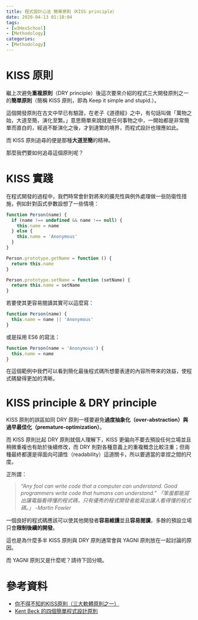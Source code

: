 ```yaml
---
title: 程式設計心法 簡單原則（KISS principle）
date: 2020-04-13 01:10:04
tags:
- [w3HexSchool]
- [Methodology]
categories: 
- [Methodology]
---
```


# KISS 原則

繼上次避免**重複原則**（DRY principle）後這次要來介紹的程式三大開發原則之一的**簡單原則**（簡稱 KISS 原則，即為 Keep it simple and stupid.）。

這個開發原則在古文中早已有驗證，在老子《道德經》之中，有句話叫做「萬物之始，大道至簡，演化至繁。」意思簡單來說就是任何事物之中，一開始都是非常簡單而直白的，經過不斷演化之後，才到達繁的境界，而程式設計也理應如此。


而 KISS 原則追尋的便是那種**大道至簡**的精神。

那麼我們要如何追尋這個原則呢？

<!--more-->

# KISS 實踐

在程式開發的過程中，我們時常會針對將來的擴充性與例外處理做一些防衛性措施，例如針對函式參數設想了一些情境：

```js
function Person(name) {
  if (name !== undefined && name !== null) {
    this.name = name
  } else {
    this.name = 'Anonymous'
  }
}

Person.prototype.getName = function () {
  return this.name
}

Person.prototype.setName = function (setName) {
  return this.name = setName
}
```

若要使其更容易閱讀其實可以這麼寫：

```js
function Person(name) {
  this.name = name || 'Anonymous'
}
```

或是採用 ES6 的寫法：

```js
function Person(name = 'Anonymous') {
  this.name = name
}
```

在這個範例中我們可以看到簡化最後程式碼所想要表達的內容所帶來的效益，使程式碼變得更加的清晰。

# KISS principle & DRY principle

KISS 原則的誤區如同 DRY 原則一樣要避免**過度抽象化（over-abstraction）**與**過早最佳化（premature-optimization）**。

而 KISS 原則比起 DRY 原則就個人理解下，KISS 更偏向不要去預設任何立場並且稍微重複也有助於後續修改，而 DRY 則對各種意義上的重複概念比較注重；但兩種最終都還是得面向可讀性（readability）這道關卡，所以要適當的拿捏之間的尺度。

正所謂：

> *“Any fool can write code that a computer can understand. Good programmers write code that humans can understand.”
> 「笨蛋都能寫出讓電腦看得懂的程式碼，只有優秀的程式開發者能寫出讓人看得懂的程式碼。」
> -Martin Fowler*

一個良好的程式碼應該可以使其他開發者**容易維護**並且**容易閱讀**，多餘的預設立場只會**限制後續的開發**。

這也是為什麼多半 KISS 原則與 DRY 原則通常會與 YAGNI 原則放在一起討論的原因。

而 YAGNI 原則又是什麼呢？請待下回分曉。

# 參考資料

- [你不得不知的KISS原則（三大軟體原則之一）](https://kknews.cc/zh-tw/home/8q5jj5e.html)
- [Kent Beck 的四個簡單程式設計原則](https://ihower.tw/blog/archives/7181)
